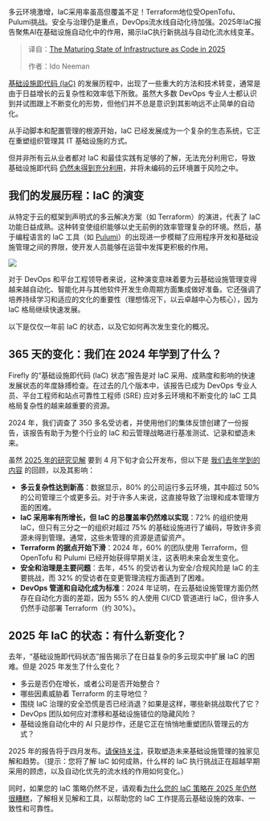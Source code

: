 
<!--
title: 2025年基础设施即代码的成熟状态
cover: https://cdn.thenewstack.io/media/2025/03/ce044033-iac-evolution-firefly-lead-image.jpg
summary: 多云环境激增，IaC采用率虽高但覆盖不足！Terraform地位受OpenTofu、Pulumi挑战。安全与治理仍是重点，DevOps流水线自动化待加强。2025年IaC报告聚焦AI在基础设施自动化中的作用，揭示IaC执行新挑战与自动化流水线变革。
-->

多云环境激增，IaC采用率虽高但覆盖不足！Terraform地位受OpenTofu、Pulumi挑战。安全与治理仍是重点，DevOps流水线自动化待加强。2025年IaC报告聚焦AI在基础设施自动化中的作用，揭示IaC执行新挑战与自动化流水线变革。

> 译自：[The Maturing State of Infrastructure as Code in 2025](https://thenewstack.io/the-maturing-state-of-infrastructure-as-code-in-2025/)
> 
> 作者：Ido Neeman

[基础设施即代码 (IaC)](https://thenewstack.io/introduction-to-infrastructure-as-code/) 的发展历程中，出现了一些重大的方法和技术转变，通常是由于日益增长的云复杂性和效率低下所致。虽然大多数 DevOps 专业人士都认识到并试图跟上不断变化的形势，但他们并不总是意识到其影响远不止简单的自动化。

从手动脚本和配置管理的根源开始，IaC 已经发展成为一个复杂的生态系统，它正在重塑组织管理其 IT 基础设施的方式。

但并非所有云从业者都对 IaC 和最佳实践有足够的了解，无法充分利用它，导致基础设施即代码 [仍然未得到充分利用](https://streamyard.com/watch/bQH5E3acAQn7)，并将未编码的云环境置于风险之中。

## 我们的发展历程：IaC 的演变

从特定于云的框架到声明式的多云解决方案（如 Terraform）的演进，代表了 IaC 功能日益成熟。这种转变使组织能够以史无前例的效率管理复杂的环境。然后，基于编程语言的 IaC 工具（如 [Pulumi](https://www.pulumi.com?utm_content=inline+mention)）的出现进一步模糊了应用程序开发和基础设施管理之间的界限，使开发人员能够在运营中发挥更积极的作用。

![](https://cdn.thenewstack.io/media/2025/03/991055ae-iac-evolution-firefly.png)

对于 DevOps 和平台工程领导者来说，这种演变意味着要为云基础设施管理变得越来越自动化、智能化并与其他软件开发生命周期方面集成做好准备。它还强调了培养持续学习和适应的文化的重要性（理想情况下，以云卓越中心为核心），因为 IaC 格局继续快速发展。

以下是仅仅一年前 IaC 的状态，以及它如何再次发生变化的概况。

## 365 天的变化：我们在 2024 年学到了什么？

Firefly 的“基础设施即代码 (IaC) 状态”报告是对 IaC 采用、成熟度和影响的快速发展状态的年度脉搏检查。在过去的几个版本中，该报告已成为 DevOps 专业人员、平台工程师和站点可靠性工程师 (SRE) 应对多云环境和不断变化的 IaC 工具格局复杂性的越来越重要的资源。

2024 年，我们调查了 350 多名受访者，并使用他们的集体反馈创建了一份报告，该报告有助于为整个行业的 IaC 和云管理战略进行基准测试、记录和塑造未来。

虽然 [2025 年的研究见解](https://share-eu1.hsforms.com/16m_SpuYLTK-kSLGguBopEAew4nx) 要到 4 月下旬才会公开发布，但以下是 [我们去年学到的内容](https://www.firefly.ai/state-of-iac-report-2024) 的回顾，以及其影响：

- **多云复杂性达到新高**：数据显示，80% 的公司运行多云环境，其中超过 50% 的公司管理三个或更多云。对于许多人来说，这直接导致了治理和成本管理方面的困难。
- **IaC 采用率有所增长，但 IaC 的总覆盖率仍然难以实现**：72% 的组织使用 IaC，但只有三分之一的组织对超过 75% 的基础设施进行了编码，导致许多资源未得到管理。通常，这些未管理的资源是遗留资产。
- **Terraform 的据点开始下滑**：2024 年，60% 的团队使用 Terraform，但 OpenTofu 和 Pulumi 已经开始获得早期关注，这表明未来会发生变化。
- **安全和治理是主要问题**：去年，45% 的受访者认为安全/合规风险是 IaC 的主要挑战，而 32% 的受访者在变更管理流程方面遇到了困难。
- **DevOps 管道和自动化成为标准**：2024 年证明，在云基础设施管理方面仍然存在自动化方面的差距，因为 55% 的人使用 CI/CD 管道进行 IaC，但许多人仍然手动部署 Terraform（约 30%）。

## 2025 年 IaC 的状态：有什么新变化？

去年，“基础设施即代码状态”报告揭示了在日益复杂的多云现实中扩展 IaC 的困难。但是 2025 年发生了什么变化？

- 多云是否仍在增长，或者公司是否开始整合？
- 哪些因素威胁着 Terraform 的主导地位？
- 围绕 IaC 治理的安全恐慌是否已经消退？如果是这样，哪些新挑战取代了它？
- DevOps 团队如何应对漂移和基础设施错位的隐藏风险？
- 基础设施自动化中的 AI 只是炒作，还是它正在悄悄地重塑团队管理云的方式？

2025 年的报告将于四月发布。[请保持关注](https://share-eu1.hsforms.com/16m_SpuYLTK-kSLGguBopEAew4nx)，获取塑造未来基础设施管理的独家见解和趋势。（提示：您将了解 IaC 如何成熟，什么样的 IaC 执行挑战正在超越早期采用的顾虑，以及自动化优先的流水线的作用如何变化。）

同时，如果您的 IaC 策略仍然不足，请观看[为什么您的 IaC 策略在 2025 年仍然很糟糕](https://streamyard.com/watch/bQH5E3acAQn7)，了解相关见解和工具，以帮助您的 IaC 工作提高云基础设施的效率、一致性和可靠性。
